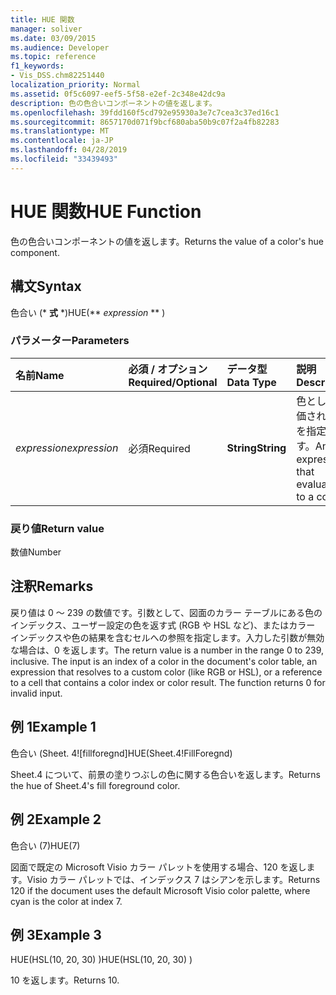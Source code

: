 ```yaml
---
title: HUE 関数
manager: soliver
ms.date: 03/09/2015
ms.audience: Developer
ms.topic: reference
f1_keywords:
- Vis_DSS.chm82251440
localization_priority: Normal
ms.assetid: 0f5c6097-eef5-5f58-e2ef-2c348e42dc9a
description: 色の色合いコンポーネントの値を返します。
ms.openlocfilehash: 39fdd160f5cd792e95930a3e7c7cea3c37ed16c1
ms.sourcegitcommit: 8657170d071f9bcf680aba50b9c07f2a4fb82283
ms.translationtype: MT
ms.contentlocale: ja-JP
ms.lasthandoff: 04/28/2019
ms.locfileid: "33439493"
---
```

# <a name="hue-function"></a><span data-ttu-id="55846-103">HUE 関数</span><span class="sxs-lookup"><span data-stu-id="55846-103">HUE Function</span></span>

<span data-ttu-id="55846-104">色の色合いコンポーネントの値を返します。</span><span class="sxs-lookup"><span data-stu-id="55846-104">Returns the value of a color's hue component.</span></span>
  
## <a name="syntax"></a><span data-ttu-id="55846-105">構文</span><span class="sxs-lookup"><span data-stu-id="55846-105">Syntax</span></span>

<span data-ttu-id="55846-106">色合い (\* **式** \*)</span><span class="sxs-lookup"><span data-stu-id="55846-106">HUE(\*\* *expression* \*\* )</span></span> 
  
### <a name="parameters"></a><span data-ttu-id="55846-107">パラメーター</span><span class="sxs-lookup"><span data-stu-id="55846-107">Parameters</span></span>

|<span data-ttu-id="55846-108">**名前**</span><span class="sxs-lookup"><span data-stu-id="55846-108">**Name**</span></span>|<span data-ttu-id="55846-109">**必須 / オプション**</span><span class="sxs-lookup"><span data-stu-id="55846-109">**Required/Optional**</span></span>|<span data-ttu-id="55846-110">**データ型**</span><span class="sxs-lookup"><span data-stu-id="55846-110">**Data Type**</span></span>|<span data-ttu-id="55846-111">**説明**</span><span class="sxs-lookup"><span data-stu-id="55846-111">**Description**</span></span>|
|:-----|:-----|:-----|:-----|
| <span data-ttu-id="55846-112">_expression_</span><span class="sxs-lookup"><span data-stu-id="55846-112">_expression_</span></span> <br/> |<span data-ttu-id="55846-113">必須</span><span class="sxs-lookup"><span data-stu-id="55846-113">Required</span></span>  <br/> |<span data-ttu-id="55846-114">**String**</span><span class="sxs-lookup"><span data-stu-id="55846-114">**String**</span></span> <br/> |<span data-ttu-id="55846-115">色として評価される式を指定します。</span><span class="sxs-lookup"><span data-stu-id="55846-115">An expression that evaluates to a color.</span></span>  <br/> |
   
### <a name="return-value"></a><span data-ttu-id="55846-116">戻り値</span><span class="sxs-lookup"><span data-stu-id="55846-116">Return value</span></span>

<span data-ttu-id="55846-117">数値</span><span class="sxs-lookup"><span data-stu-id="55846-117">Number</span></span>
  
## <a name="remarks"></a><span data-ttu-id="55846-118">注釈</span><span class="sxs-lookup"><span data-stu-id="55846-118">Remarks</span></span>

<span data-ttu-id="55846-p101">戻り値は 0 ～ 239 の数値です。引数として、図面のカラー テーブルにある色のインデックス、ユーザー設定の色を返す式 (RGB や HSL など)、またはカラー インデックスや色の結果を含むセルへの参照を指定します。入力した引数が無効な場合は、0 を返します。</span><span class="sxs-lookup"><span data-stu-id="55846-p101">The return value is a number in the range 0 to 239, inclusive. The input is an index of a color in the document's color table, an expression that resolves to a custom color (like RGB or HSL), or a reference to a cell that contains a color index or color result. The function returns 0 for invalid input.</span></span> 
  
## <a name="example-1"></a><span data-ttu-id="55846-122">例 1</span><span class="sxs-lookup"><span data-stu-id="55846-122">Example 1</span></span>

<span data-ttu-id="55846-123">色合い (Sheet. 4![fillforegnd]</span><span class="sxs-lookup"><span data-stu-id="55846-123">HUE(Sheet.4!FillForegnd)</span></span>
  
<span data-ttu-id="55846-124">Sheet.4 について、前景の塗りつぶしの色に関する色合いを返します。</span><span class="sxs-lookup"><span data-stu-id="55846-124">Returns the hue of Sheet.4's fill foreground color.</span></span>
  
## <a name="example-2"></a><span data-ttu-id="55846-125">例 2</span><span class="sxs-lookup"><span data-stu-id="55846-125">Example 2</span></span>

<span data-ttu-id="55846-126">色合い (7)</span><span class="sxs-lookup"><span data-stu-id="55846-126">HUE(7)</span></span>
  
<span data-ttu-id="55846-127">図面で既定の Microsoft Visio カラー パレットを使用する場合、120 を返します。Visio カラー パレットでは、インデックス 7 はシアンを示します。</span><span class="sxs-lookup"><span data-stu-id="55846-127">Returns 120 if the document uses the default Microsoft Visio color palette, where cyan is the color at index 7.</span></span>
  
## <a name="example-3"></a><span data-ttu-id="55846-128">例 3</span><span class="sxs-lookup"><span data-stu-id="55846-128">Example 3</span></span>

<span data-ttu-id="55846-129">HUE(HSL(10, 20, 30) )</span><span class="sxs-lookup"><span data-stu-id="55846-129">HUE(HSL(10, 20, 30) )</span></span>
  
<span data-ttu-id="55846-130">10 を返します。</span><span class="sxs-lookup"><span data-stu-id="55846-130">Returns 10.</span></span>
  

